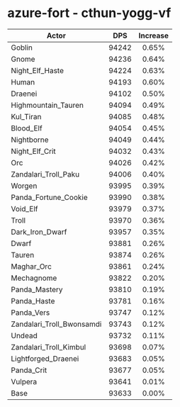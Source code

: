 # azure-fort - cthun-yogg-vf
| Actor | DPS | Increase |
|---|:---:|:---:|
|Goblin|94242|0.65%|
|Gnome|94236|0.64%|
|Night_Elf_Haste|94224|0.63%|
|Human|94193|0.60%|
|Draenei|94102|0.50%|
|Highmountain_Tauren|94094|0.49%|
|Kul_Tiran|94085|0.48%|
|Blood_Elf|94054|0.45%|
|Nightborne|94049|0.44%|
|Night_Elf_Crit|94032|0.43%|
|Orc|94026|0.42%|
|Zandalari_Troll_Paku|94006|0.40%|
|Worgen|93995|0.39%|
|Panda_Fortune_Cookie|93990|0.38%|
|Void_Elf|93979|0.37%|
|Troll|93970|0.36%|
|Dark_Iron_Dwarf|93957|0.35%|
|Dwarf|93881|0.26%|
|Tauren|93874|0.26%|
|Maghar_Orc|93861|0.24%|
|Mechagnome|93822|0.20%|
|Panda_Mastery|93810|0.19%|
|Panda_Haste|93781|0.16%|
|Panda_Vers|93747|0.12%|
|Zandalari_Troll_Bwonsamdi|93743|0.12%|
|Undead|93732|0.11%|
|Zandalari_Troll_Kimbul|93698|0.07%|
|Lightforged_Draenei|93683|0.05%|
|Panda_Crit|93677|0.05%|
|Vulpera|93641|0.01%|
|Base|93633|0.00%|
